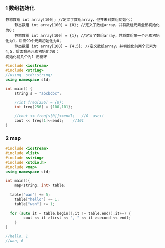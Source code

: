 ### 1 数组初始化

	静态数组 int array[100]; //定义了数组array，但并未对数组初始化；
    	静态数组 int array[100] = {0}; //定义了数组array，并将数组元素全部初始化为0；
    	静态数组 int array[100] = {1}; //定义了数组array，并将数组第一个元素初始化为1，后面99个元素初始化为0；
    	静态数组 int array[100] = {4,5}; //定义数组array，并初始化前两个元素为4,5，后面剩余元素初始化为0；
	初始化前几个为1 用循环
```cpp
#include <iostream>
#include <string>
//using  std::string;
using namespace std;

int main() {
    string s = "abcbcbc";

    //int freq[256] = {0};
    int freq[256] = {100,101};

    //cout << freq[s[0]]<<endl;   //0  ascii
    cout << freq[1]<<endl;    //101
}
```

### 2 map
```cpp
#include <iostream>
#include <list>
#include <string>
#include <stdio.h>
#include <map>
using namespace std;

int main(){
	map<string, int> table;
	
  table["wan"] += 5;
	table["hello"] += 1;
	table["wan"] += 1;
	
  for (auto it = table.begin();it != table.end();it++) {
		cout << it->first << ", " << it->second << endl;
	}
}

//hello, 1
//wan, 6
```
